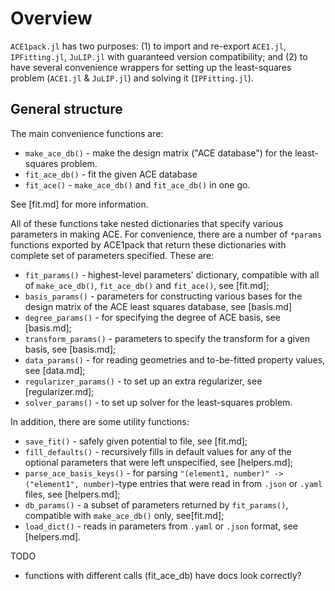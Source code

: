 
# Overview

`ACE1pack.jl` has two purposes: (1) to import and re-export `ACE1.jl`, `IPFitting.jl`, `JuLIP.jl` with guaranteed version compatibility; and (2) to have several convenience wrappers for setting up the least-squares problem (`ACE1.jl` & `JuLIP.jl`) and solving it (`IPFitting.jl`). 

## General structure

The main convenience functions are:

* `make_ace_db()` - make the design matrix ("ACE database") for the least-squares problem. 
* `fit_ace_db()` - fit the given ACE database
* `fit_ace()` - `make_ace_db()` and `fit_ace_db()` in one go.

See [fit.md] for more information. 

All of these functions take nested dictionaries that specify various parameters in making ACE. For convenience, there are a number of `*params` functions exported by ACE1pack that return these dictionaries with complete set of parameters specified. These are: 

* `fit_params()` - highest-level parameters' dictionary, compatible with all of `make_ace_db()`, `fit_ace_db()` and `fit_ace()`, see [fit.md];
* `basis_params()` - parameters for constructing various bases for the design matrix of the ACE least squares database, see [basis.md] 
* `degree_params()` - for specifying the degree of ACE basis, see [basis.md];
* `transform_params()` - parameters to specify the transform for a given basis, see [basis.md];
* `data_params()` - for reading geometries and to-be-fitted property values, see [data.md]; 
* `regularizer_params()` - to set up an extra regularizer, see [regularizer.md];
* `solver_params()` - to set up solver for the least-squares problem. 

In addition, there are some utility functions:  

* `save_fit()` - safely given potential to file, see [fit.md];
* `fill_defaults()` - recursively fills in default values for any of the optional parameters that were left unspecified, see [helpers.md];
* `parse_ace_basis_keys()` - for parsing `"(element1, number)" -> ("element1", number)`-type entries that were read in from `.json` or `.yaml` files, see [helpers.md]; 
* `db_params()` - a subset of parameters returned by `fit_params()`, compatible with `make_ace_db()` only, see[fit.md]; 
* `load_dict()` - reads in parameters from `.yaml` or `.json` format, see [helpers.md].



TODO
* functions with different calls (fit_ace_db) have docs look correctly?
